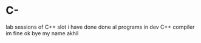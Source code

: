 # C-
lab sessions of C++ slot
i have done done al programs in dev C++ compiler
im fine ok bye
my name akhil
